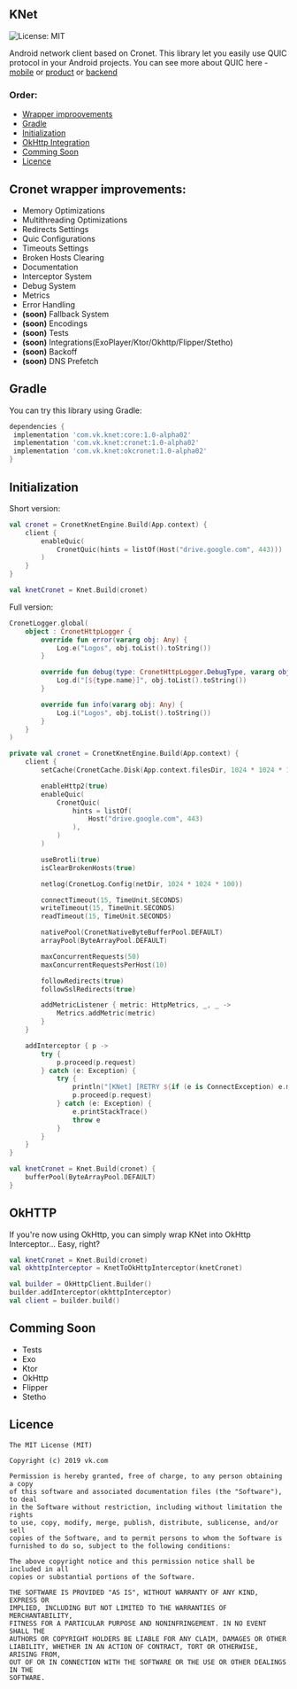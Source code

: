 ## KNet
![License: MIT](https://img.shields.io/badge/License-MIT-blue.svg)

Android network client based on Cronet. This library let you easily use QUIC protocol in your Android projects.
You can see more about QUIC here - [mobile](https://www.highload.ru/spb/2021/abstracts/8037) or [product](https://www.highload.ru/spb/2021/abstracts/8035) or [backend](https://www.highload.ru/spb/2021/abstracts/8034)

### Order:
- [Wrapper improovements](#impr)
- [Gradle](#gradle)
- [Initialization](#init)
- [OkHttp Integration](#okhttp)
- [Comming Soon](#soon)
- [Licence](#lic)

## <a name="impr"></a> Cronet wrapper improvements:
- Memory Optimizations
- Multithreading Optimizations
- Redirects Settings
- Quic Configurations
- Timeouts Settings
- Broken Hosts Clearing
- Documentation
- Interceptor System
- Debug System
- Metrics
- Error Handling
- **(soon)** Fallback System
- **(soon)** Encodings
- **(soon)** Tests
- **(soon)** Integrations(ExoPlayer/Ktor/Okhttp/Flipper/Stetho)
- **(soon)** Backoff
- **(soon)** DNS Prefetch

## <a name="gradle"></a> Gradle
You can try this library using Gradle:
``` groovy
dependencies {
 implementation 'com.vk.knet:core:1.0-alpha02'
 implementation 'com.vk.knet:cronet:1.0-alpha02'
 implementation 'com.vk.knet:okcronet:1.0-alpha02'
}
```

## <a name="init"></a> Initialization
Short version:
```kotlin
val cronet = CronetKnetEngine.Build(App.context) {
    client {
        enableQuic(
            CronetQuic(hints = listOf(Host("drive.google.com", 443)))
        )
    }
}

val knetCronet = Knet.Build(cronet)
```

Full version:
```kotlin
CronetLogger.global(
    object : CronetHttpLogger {
        override fun error(vararg obj: Any) {
            Log.e("Logos", obj.toList().toString())
        }

        override fun debug(type: CronetHttpLogger.DebugType, vararg obj: Any) {
            Log.d("[${type.name}]", obj.toList().toString())
        }

        override fun info(vararg obj: Any) {
            Log.i("Logos", obj.toList().toString())
        }
    }
)

private val cronet = CronetKnetEngine.Build(App.context) {
    client {
        setCache(CronetCache.Disk(App.context.filesDir, 1024 * 1024 * 10))

        enableHttp2(true)
        enableQuic(
            CronetQuic(
                hints = listOf(
                    Host("drive.google.com", 443)
                ),
            )
        )

        useBrotli(true)
        isClearBrokenHosts(true)

        netlog(CronetLog.Config(netDir, 1024 * 1024 * 100))

        connectTimeout(15, TimeUnit.SECONDS)
        writeTimeout(15, TimeUnit.SECONDS)
        readTimeout(15, TimeUnit.SECONDS)

        nativePool(CronetNativeByteBufferPool.DEFAULT)
        arrayPool(ByteArrayPool.DEFAULT)

        maxConcurrentRequests(50)
        maxConcurrentRequestsPerHost(10)

        followRedirects(true)
        followSslRedirects(true)

        addMetricListener { metric: HttpMetrics, _, _ ->
            Metrics.addMetric(metric)
        }
    }

    addInterceptor { p ->
        try {
            p.proceed(p.request)
        } catch (e: Exception) {
            try {
                println("[KNet] [RETRY ${if (e is ConnectException) e.message else e.localizedMessage}]")
                p.proceed(p.request)
            } catch (e: Exception) {
                e.printStackTrace()
                throw e
            }
        }
    }
}

val knetCronet = Knet.Build(cronet) {
    bufferPool(ByteArrayPool.DEFAULT)
}
```

## <a name="okhttp"></a> OkHTTP
If you're now using OkHttp, you can simply wrap KNet into OkHttp Interceptor... Easy, right?

```kotlin
val knetCronet = Knet.Build(cronet)
val okhttpInterceptor = KnetToOkHttpInterceptor(knetCronet)

val builder = OkHttpClient.Builder()
builder.addInterceptor(okhttpInterceptor)
val client = builder.build()
```


## <a name="soon"></a> Comming Soon
- Tests
- Exo
- Ktor
- OkHttp
- Flipper
- Stetho

## <a name="lic"></a> Licence
```
The MIT License (MIT)

Copyright (c) 2019 vk.com

Permission is hereby granted, free of charge, to any person obtaining a copy
of this software and associated documentation files (the "Software"), to deal
in the Software without restriction, including without limitation the rights
to use, copy, modify, merge, publish, distribute, sublicense, and/or sell
copies of the Software, and to permit persons to whom the Software is
furnished to do so, subject to the following conditions:

The above copyright notice and this permission notice shall be included in all
copies or substantial portions of the Software.

THE SOFTWARE IS PROVIDED "AS IS", WITHOUT WARRANTY OF ANY KIND, EXPRESS OR
IMPLIED, INCLUDING BUT NOT LIMITED TO THE WARRANTIES OF MERCHANTABILITY,
FITNESS FOR A PARTICULAR PURPOSE AND NONINFRINGEMENT. IN NO EVENT SHALL THE
AUTHORS OR COPYRIGHT HOLDERS BE LIABLE FOR ANY CLAIM, DAMAGES OR OTHER
LIABILITY, WHETHER IN AN ACTION OF CONTRACT, TORT OR OTHERWISE, ARISING FROM,
OUT OF OR IN CONNECTION WITH THE SOFTWARE OR THE USE OR OTHER DEALINGS IN THE
SOFTWARE.
```
